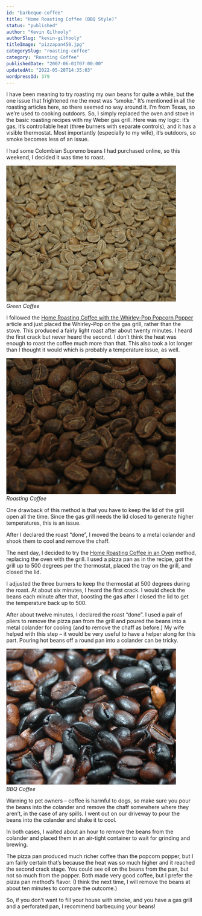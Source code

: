 ```yaml
---
id: "barbeque-coffee"
title: "Home Roasting Coffee (BBQ Style)"
status: "published"
author: "Kevin Gilhooly"
authorSlug: "kevin-gilhooly"
titleImage: "pizzapan450.jpg"
categorySlug: "roasting-coffee"
category: "Roasting Coffee"
publishedDate: "2007-06-01T07:00:00"
updatedAt: "2022-05-28T14:35:03"
wordpressId: 379
---
```


I have been meaning to try roasting my own beans for quite a while, but the one issue that frightened me the most was “smoke.” It’s mentioned in all the roasting articles here, so there seemed no way around it. I’m from Texas, so we’re used to cooking outdoors. So, I simply replaced the oven and stove in the basic roasting recipes with my Weber gas grill. Here was my logic: it’s gas, it’s controllable heat (three burners with separate controls), and it has a visible thermostat. Most importantly (especially to my wife), it’s outdoors, so smoke becomes less of an issue.

I had some Colombian Supremo beans I had purchased online, so this weekend, I decided it was time to roast.

![green coffee](green4501.jpg)  
*Green Coffee*

I followed the [Home Roasting Coffee with the Whirley-Pop Popcorn Popper](http://ineedcoffee.com/stovetop-roasting-with-the-whirley-pop/) article and just placed the Whirley-Pop on the gas grill, rather than the stove. This produced a fairly light roast after about twenty minutes. I heard the first crack but never heard the second. I don’t think the heat was enough to roast the coffee much more than that. This also took a lot longer than I thought it would which is probably a temperature issue, as well.

![roasting coffee](popper450.jpg)  
*Roasting Coffee*

One drawback of this method is that you have to keep the lid of the grill open all the time. Since the gas grill needs the lid closed to generate higher temperatures, this is an issue.

After I declared the roast “done”, I moved the beans to a metal colander and shook them to cool and remove the chaff.

The next day, I decided to try the [Home Roasting Coffee in an Oven](http://ineedcoffee.com/home-roasting-coffee-in-an-oven/) method, replacing the oven with the grill. I used a pizza pan as in the recipe, got the grill up to 500 degrees per the thermostat, placed the tray on the grill, and closed the lid.

I adjusted the three burners to keep the thermostat at 500 degrees during the roast. At about six minutes, I heard the first crack. I would check the beans each minute after that, boosting the gas after I closed the lid to get the temperature back up to 500.

After about twelve minutes, I declared the roast “done”. I used a pair of pliers to remove the pizza pan from the grill and poured the beans into a metal colander for cooling (and to remove the chaff as before.) My wife helped with this step – it would be very useful to have a helper along for this part. Pouring hot beans off a round pan into a colander can be tricky.

![BBQ Coffee](pizzapan450.jpg)  
*BBQ Coffee*

Warning to pet owners – coffee is harmful to dogs, so make sure you pour the beans into the colander and remove the chaff somewhere where they aren’t, in the case of any spills. I went out on our driveway to pour the beans into the colander and shake it to cool.

In both cases, I waited about an hour to remove the beans from the colander and placed them in an air-tight container to wait for grinding and brewing.

The pizza pan produced much richer coffee than the popcorn popper, but I am fairly certain that’s because the heat was so much higher and it reached the second crack stage. You could see oil on the beans from the pan, but not so much from the popper. Both made very good coffee, but I prefer the pizza pan method’s flavor. (I think the next time, I will remove the beans at about ten minutes to compare the outcome.)

So, if you don’t want to fill your house with smoke, and you have a gas grill and a perforated pan, I recommend barbequing your beans!